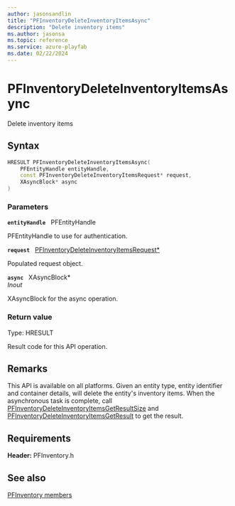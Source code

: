 ```yaml
---
author: jasonsandlin
title: "PFInventoryDeleteInventoryItemsAsync"
description: "Delete inventory items"
ms.author: jasonsa
ms.topic: reference
ms.service: azure-playfab
ms.date: 02/22/2024
---
```


# PFInventoryDeleteInventoryItemsAsync  

Delete inventory items  

## Syntax  
  
```cpp
HRESULT PFInventoryDeleteInventoryItemsAsync(  
    PFEntityHandle entityHandle,  
    const PFInventoryDeleteInventoryItemsRequest* request,  
    XAsyncBlock* async  
)  
```  
  
### Parameters  
  
**`entityHandle`** &nbsp; PFEntityHandle  
  
PFEntityHandle to use for authentication.  
  
**`request`** &nbsp; [PFInventoryDeleteInventoryItemsRequest*](../../pfinventorytypes/structs/pfinventorydeleteinventoryitemsrequest.md)  
  
Populated request object.  
  
**`async`** &nbsp; XAsyncBlock*  
*_Inout_*  
  
XAsyncBlock for the async operation.  
  
  
### Return value
Type: HRESULT
  
Result code for this API operation.
  
## Remarks  
  
This API is available on all platforms. Given an entity type, entity identifier and container details, will delete the entity's inventory items. When the asynchronous task is complete, call [PFInventoryDeleteInventoryItemsGetResultSize](pfinventorydeleteinventoryitemsgetresultsize.md) and [PFInventoryDeleteInventoryItemsGetResult](pfinventorydeleteinventoryitemsgetresult.md) to get the result.
  
## Requirements  
  
**Header:** PFInventory.h
  
## See also  
[PFInventory members](../pfinventory_members.md)  

  
  
